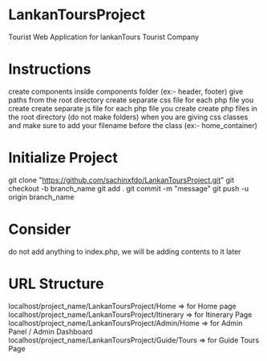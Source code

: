 # LankanToursProject

Tourist Web Application for lankanTours Tourist Company

# Instructions

create components inside components folder (ex:- header, footer)
give paths from the root directory
create separate css file for each php file you create
create separate js file for each php file you create
create php files in the root directory (do not make folders)
when you are giving css classes and make sure to add your filename before the class (ex:- home_container)

# Initialize Project

git clone "https://github.com/sachinxfdo/LankanToursProject.git"
git checkout -b branch_name
git add .
git commit -m "message"
git push -u origin branch_name

# Consider

do not add anything to index.php, we will be adding contents to it later

# URL Structure

localhost/project_name/LankanToursProject/Home => for Home page
localhost/project_name/LankanToursProject/Itinerary => for Itinerary Page
localhost/project_name/LankanToursProject/Admin/Home => for Admin Panel / Admin Dashboard
localhost/project_name/LankanToursProject/Guide/Tours => for Guide Tours Page